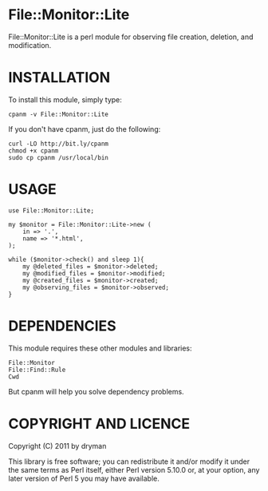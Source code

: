 
# File::Monitor::Lite

File::Monitor::Lite is a perl module for observing file creation, deletion, and modification.


# INSTALLATION

To install this module, simply type:

    cpanm -v File::Monitor::Lite

If you don't have cpanm, just do the following:

    curl -LO http://bit.ly/cpanm
    chmod +x cpanm
    sudo cp cpanm /usr/local/bin

# USAGE

    use File::Monitor::Lite;
    
    my $monitor = File::Monitor::Lite->new (
        in => '.',
        name => '*.html',
    );
  
    while ($monitor->check() and sleep 1){
        my @deleted_files = $monitor->deleted;
        my @modified_files = $monitor->modified;
        my @created_files = $monitor->created;
        my @observing_files = $monitor->observed;
    }


# DEPENDENCIES

This module requires these other modules and libraries:

    File::Monitor
    File::Find::Rule
    Cwd

But cpanm will help you solve dependency problems.

# COPYRIGHT AND LICENCE

Copyright (C) 2011 by dryman

This library is free software; you can redistribute it and/or modify
it under the same terms as Perl itself, either Perl version 5.10.0 or,
at your option, any later version of Perl 5 you may have available.


